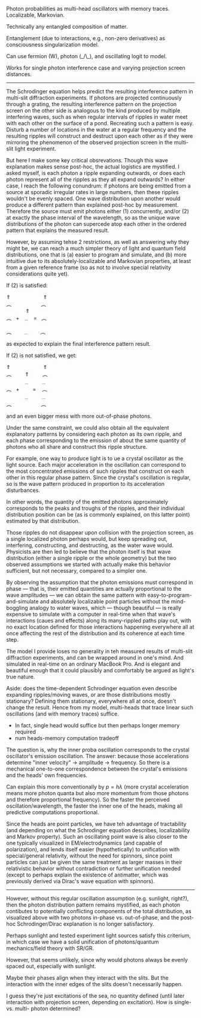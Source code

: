 Photon probabilities as multi-head oscillators with memory traces. Localizable, Markovian.

Technically any entangled composition of matter.

Entanglement (due to interactions, e.g., non-zero derivatives) as consciousness singularization model.

Can use fermion (W), photon (_/\\\_), and oscillating logit to model.

Works for single photon interference case and varying projection screen distances.

---

The Schrodinger equation helps predict the resulting interference pattern in multi-slit diffraction experiments. If photons are projected continuously through a grating, the resulting interference pattern on the projection screen on the other side is analogous to the kind produced by multiple interfering waves, such as when regular intervals of ripples in water meet with each other on the surface of a pond. Recreating such a pattern is easy. Disturb a number of locations in the water at a regular frequency and the resulting ripples will construct and destruct upon each other as if they were mirroring the phenomenon of the observed projection screen in the multi-slit light experiment.

But here I make some key critical obsrevations. Though this wave explanation makes sense post-hoc, the actual logistics are mystified. I asked myself, is each photon a ripple expanding outwards, or does each photon represent all of the ripples as they all expand outwards? In either case, I reach the following conundrum: if photons are being emitted from a source at sporadic irregular rates in large numbers, then these ripples wouldn't be evenly spaced. One wave distribution upon another would produce a different pattern than explained post-hoc by measurement. Therefore the source must emit photons either (1) concurrently, and/or (2) at exactly the phase interval of the wavelength, so as the unique wave distributions of the photon can supercede atop each other in the ordered pattern that explains the measured result.

However, by assuming tehse 2 restrictions, as well as answering why they might be, we can reach a much simpler theory of light and quantum field distributions, one that is (a) easier to program and simulate, and (b) more intuitive due to its absolutely-localizable and Markovian properties, at least from a given reference frame (so as not to involve special relativity considerations quite yet).

If (2) is satisfied:

$\Uparrow$ &nbsp;&nbsp;&nbsp;&nbsp;&nbsp;&nbsp;&nbsp;&nbsp;&nbsp;&nbsp;&nbsp;&nbsp;&nbsp;&nbsp;&nbsp;&nbsp;&nbsp;&nbsp;&nbsp;&nbsp; $\Uparrow$</br>
︵ &nbsp;&nbsp;&nbsp;&nbsp;&nbsp;&nbsp;&nbsp;&nbsp;&nbsp;&nbsp;&nbsp;&nbsp;&nbsp;&nbsp;&nbsp;&nbsp;&nbsp;&nbsp; ︵</br>
&nbsp;&nbsp;&nbsp;&nbsp;&nbsp;&nbsp;&nbsp;&nbsp;&nbsp;&nbsp;&nbsp;&nbsp; $\Uparrow$ </br>
︵&nbsp;&nbsp;&nbsp;+&nbsp;&nbsp;&nbsp;﹍&nbsp;&nbsp;&nbsp;=&nbsp;&nbsp; ︵</br>
</br>
︵&nbsp;&nbsp;&nbsp;&nbsp;&nbsp;&nbsp;&nbsp;&nbsp;﹍&nbsp;&nbsp;&nbsp;&nbsp;&nbsp;&nbsp;&nbsp;&nbsp;︵

as expected to explain the final interference pattern result.

If (2) is not satisfied, we get:

$\Uparrow$ &nbsp;&nbsp;&nbsp;&nbsp;&nbsp;&nbsp;&nbsp;&nbsp;&nbsp;&nbsp;&nbsp;&nbsp;&nbsp;&nbsp;&nbsp;&nbsp;&nbsp;&nbsp;&nbsp;&nbsp; $\Uparrow$</br>
︵ &nbsp;&nbsp;&nbsp;&nbsp;&nbsp;&nbsp;&nbsp; $\Uparrow$ &nbsp;&nbsp;&nbsp;&nbsp;&nbsp;&nbsp;&nbsp; ︵</br>
&nbsp;&nbsp;&nbsp;&nbsp;&nbsp;&nbsp;&nbsp;&nbsp;&nbsp;&nbsp;&nbsp; ﹍ &nbsp;&nbsp;&nbsp;&nbsp;&nbsp;&nbsp; ﹍</br>
︵&nbsp;&nbsp;&nbsp;+&nbsp;&nbsp;&nbsp;&nbsp;&nbsp;&nbsp;&nbsp;&nbsp;&nbsp;=&nbsp;&nbsp;&nbsp; ︵</br>
&nbsp;&nbsp;&nbsp;&nbsp;&nbsp;&nbsp;&nbsp;&nbsp;&nbsp;&nbsp;&nbsp;&nbsp;﹍&nbsp;&nbsp;&nbsp;&nbsp;&nbsp;&nbsp;&nbsp;&nbsp;﹍</br>
︵&nbsp;&nbsp;&nbsp;&nbsp;&nbsp;&nbsp;&nbsp;&nbsp;&nbsp;&nbsp;&nbsp;&nbsp;&nbsp;&nbsp;&nbsp;&nbsp;&nbsp;&nbsp;&nbsp;&nbsp;︵

and an even bigger mess with more out-of-phase photons.

Under the same constraint, we could also obtain all the equivalent explanatory patterns by considering each photon as its own ripple, and each phase corresponding to the emission of about the same quantity of photons who all share and construct this ripple structure.

For example, one way to produce light is to ue a crystal oscillator as the light source. Each major acceleration in the oscillation can correspond to the most concentrated emissions of such ripples that construct on each other in this regular phase pattern. Since the crystal's oscillation is regular, so is the wave pattern produced in proportion to its acceleration disturbances.

In other words, the quantity of the emitted photons approximately corresponds to the peaks and troughs of the ripples, and their individual distribution position can be (as is commonly explained, on this latter point) estimated by that distribution.

Those ripples do not disappear upon collision with the projection screen, as a single localized photon perhaps would, but keep spreading out, interfering, constructing, and destructing, as the water wave would. Physicists are then led to believe that the photon itself is that wave distribution (either a single ripple or the whole geometry) but the two observed assumptions we started with actually make this behavior sufficient, but not necessary, compared to a simpler one.

By observing the assumption that the photon emissions must correspond in phase — that is, their emitted quantities are actually proportional to the wave amplitudes — we can obtain the same pattern with easy-to-program-and-simulate and absolutely localizable point particles without the mind-boggling analogy to water waves, which — though beautiful — is really expensive to simulate with a computer in real-time when that wave's interactions (caues and effects) along its many-rippled paths play out, with no exact location defined for those interactions happening everywhere all at once affecting the rest of the distribution and its coherence at each time step.

The model I provide loses no generality in teh measured results of multi-slit diffraction experiments, and can be wrapped around in one's mind. And simulated in real-time on an ordinary MacBook Pro. And is elegant and beautiful enough that it could plausibly and comfortably be argued as light's true nature.

Aside: does the time-dependent Schrodinger equation even describe expanding ripples/moving waves, or are those distributions mostly stationary? Defining them stationary, everywhere all at once, doesn't change the result. Hence from my model, multi-heads that trace linear such oscillations (and with memory traces) suffice. 
- In fact, single head would suffice but then perhaps longer memory required
- num heads-memory computation tradeoff

The question is, why the inner proba oscillation corresponds to the crystal oscillator's emission oscillation. The answer: because those accelerations determine "inner velocity" $\rightarrow$ amplitude $\rightarrow$ frequency. So there is a mechanical one-to-one correspondence between the crystal's emissions and the heads' own frequencies.

Can explain this more conventionally by $p=h\lambda$ (more crystal acceleration means more photon quanta but also more momentum from those photons and therefore proportional frequency). So the faster the perceived oscillation/wavelength, the faster the inner one of the heads, making all predictive computations proportional.

Since the heads are point particles, we have teh advantage of tractability (and depending on what the Schrodinger equation describes, localizability and Markov property). Such an oscillating point wave is also closer to the one typically visualized in EM/electrodynamics (and capable of polarization), and lends itself easier (hypothetically) to unification with special/general relativity, without the need for spinnors, since point particles can just be given the same treatment as larger masses in their relativistic behavior without contradiction or further unification needed (except to perhaps explain the existence of antimatter, which was previously derived via Dirac's wave equation with spinnors).

---

However, without this regular oscillation assumption (e.g. sunlight, right?), then the photon distribution pattern remains mystified, as each photon contibutes to potentially conflicting components of the total distribution, as visualized above with two photons in-phase vs. out-of-phase, and the post-hoc Schrodinger/Dirac explanation is no longer satisfactory.

Perhaps sunlight and tested experiment light sources satisfy this criterium, in which case we have a solid unification of photons/quantum mechanics/field theory with SR/GR.

However, that seems unlikely, since why would photons always be evenly spaced out, especially with sunlight.

Maybe their phases align when they interact with the slits. But the interaction with the inner edges of the slits doesn't necessarily happen.

I guess they're just excitations of the sea, no quantity defined (until later interaction with projection screen, depending on excitation). How is single- vs. multi- photon determined?
